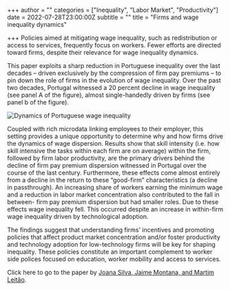 +++
author = ""
categories = ["Inequality", "Labor Market", "Productivity"]
date = 2022-07-28T23:00:00Z
subtitle = ""
title = "Firms and wage inequality dynamics"

+++
Policies aimed at mitigating wage inequality, such as redistribution or access to services, frequently focus on workers. Fewer efforts are directed toward firms, despite their relevance for wage inequality dynamics. 

This paper exploits a sharp reduction in Portuguese inequality over the last decades – driven exclusively by the compression of firm pay premiums – to pin down the role of firms in the evolution of wage inequality. Over the past two decades, Portugal witnessed a 20 percent decline in wage inequality (see panel A of the figure), almost single-handedly driven by firms (see panel b of the figure). 

![](https://res.cloudinary.com/portuguese-economic-journal/image/upload/v1659093828/research_report/Screen_Shot_2022-07-29_at_12.23.21_PM_mee7w9.png "Dynamics of Portuguese wage inequality")

Coupled with rich microdata linking employees to their employer, this setting provides a unique opportunity to determine why and how firms drive the dynamics of wage dispersion. Results show that skill intensity (i.e. how skill intensive the tasks within each firm are on average) within the firm, followed by firm labor productivity, are the primary drivers behind the decline of firm pay premium dispersion witnessed in Portugal over the course of the last century. Furthermore, these effects come almost entirely from a decline in the return to these “good-firm” characteristics (a decline in passthrough). An increasing share of workers earning the minimum wage and a reduction in labor market concentration also contributed to the fall in between- firm pay premium dispersion but had smaller roles. Due to these effects wage inequality fell. This occurred despite an increase in within-firm wage inequality driven by technological adoption.

The findings suggest that understanding firms’ incentives and promoting policies that affect product market concentration and/or foster productivity and technology adoption for low-technology firms will be key for shaping inequality. These policies constitute an important complement to worker side polices focused on education, worker mobility and access to services.

Click here to go to the paper by [Joana Silva, Jaime Montana, and Martim Leitão](https://papers.ssrn.com/sol3/papers.cfm?abstract_id=4121520).